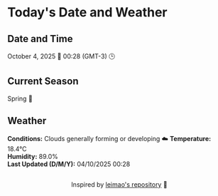  # Today's Date and Weather
    
## Date and Time
October 4, 2025 📅
00:28 (GMT-3) 🕒

## Current Season
Spring 🌸
## Weather 
**Conditions:** Clouds generally forming or developing ☁️
**Temperature:** 18.4°C  
**Humidity:** 89.0%  
**Last Updated (D/M/Y):** 04/10/2025 00:28
##
<div align="center">Inspired by <a href="https://github.com/leimao/What-Is-The-Date-Today">leimao's repository</a> 🌱</div>
